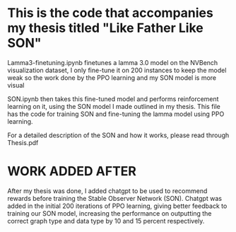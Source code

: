 # This is the code that accompanies my thesis titled "Like Father Like SON"


Lamma3-finetuning.ipynb finetunes a lamma 3.0 model on the NVBench visualization dataset, I only fine-tune it on 200 instances to keep the model weak so the work done by the PPO learning and my SON model is more visual


SON.ipynb then takes this fine-tuned model and performs reinforcement learning on it, using the SON model I made outlined in my thesis. This file has the code for training SON and fine-tuning the lamma model using PPO learning.


For a detailed description of the SON and how it works, please read through Thesis.pdf


# WORK ADDED AFTER


After my thesis was done, I added chatgpt to be used to recommend rewards before training the Stable Observer Network (SON). Chatgpt was added in the initial 200 iterations of PPO learning, giving better feedback to training our SON model, increasing the performance on outputting the correct graph type and data type by 10 and 15 percent respectively.